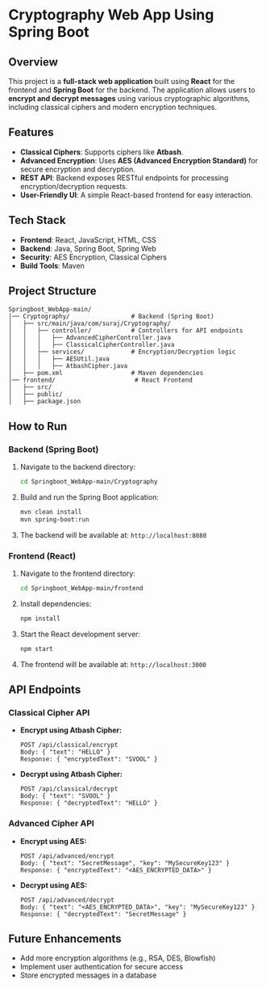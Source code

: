 # Cryptography Web App Using Spring Boot

## Overview
This project is a **full-stack web application** built using **React** for the frontend and **Spring Boot** for the backend. The application allows users to **encrypt and decrypt messages** using various cryptographic algorithms, including classical ciphers and modern encryption techniques.

## Features
- **Classical Ciphers**: Supports ciphers like **Atbash**.
- **Advanced Encryption**: Uses **AES (Advanced Encryption Standard)** for secure encryption and decryption.
- **REST API**: Backend exposes RESTful endpoints for processing encryption/decryption requests.
- **User-Friendly UI**: A simple React-based frontend for easy interaction.

## Tech Stack
- **Frontend**: React, JavaScript, HTML, CSS
- **Backend**: Java, Spring Boot, Spring Web
- **Security**: AES Encryption, Classical Ciphers
- **Build Tools**: Maven

## Project Structure
```
Springboot_WebApp-main/
│── Cryptography/                 # Backend (Spring Boot)
│   ├── src/main/java/com/suraj/Cryptography/
│   │   ├── controller/           # Controllers for API endpoints
│   │   │   ├── AdvancedCipherController.java
│   │   │   ├── ClassicalCipherController.java
│   │   ├── services/             # Encryption/Decryption logic
│   │   │   ├── AESUtil.java
│   │   │   ├── AtbashCipher.java
│   ├── pom.xml                   # Maven dependencies
│── frontend/                      # React Frontend
│   ├── src/
│   ├── public/
│   ├── package.json
```

## How to Run
### **Backend (Spring Boot)**
1. Navigate to the backend directory:
   ```bash
   cd Springboot_WebApp-main/Cryptography
   ```
2. Build and run the Spring Boot application:
   ```bash
   mvn clean install
   mvn spring-boot:run
   ```
3. The backend will be available at: `http://localhost:8080`

### **Frontend (React)**
1. Navigate to the frontend directory:
   ```bash
   cd Springboot_WebApp-main/frontend
   ```
2. Install dependencies:
   ```bash
   npm install
   ```
3. Start the React development server:
   ```bash
   npm start
   ```
4. The frontend will be available at: `http://localhost:3000`

## API Endpoints
### **Classical Cipher API**
- **Encrypt using Atbash Cipher:**
  ```
  POST /api/classical/encrypt
  Body: { "text": "HELLO" }
  Response: { "encryptedText": "SVOOL" }
  ```
- **Decrypt using Atbash Cipher:**
  ```
  POST /api/classical/decrypt
  Body: { "text": "SVOOL" }
  Response: { "decryptedText": "HELLO" }
  ```

### **Advanced Cipher API**
- **Encrypt using AES:**
  ```
  POST /api/advanced/encrypt
  Body: { "text": "SecretMessage", "key": "MySecureKey123" }
  Response: { "encryptedText": "<AES_ENCRYPTED_DATA>" }
  ```
- **Decrypt using AES:**
  ```
  POST /api/advanced/decrypt
  Body: { "text": "<AES_ENCRYPTED_DATA>", "key": "MySecureKey123" }
  Response: { "decryptedText": "SecretMessage" }
  ```

## Future Enhancements
- Add more encryption algorithms (e.g., RSA, DES, Blowfish)
- Implement user authentication for secure access
- Store encrypted messages in a database
